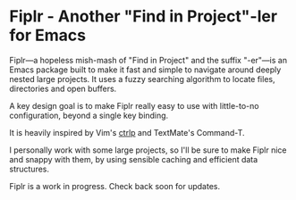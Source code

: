 # Fiplr - Another "Find in Project"-ler for Emacs

Fiplr—a hopeless mish-mash of "Find in Project" and the suffix "-er"—is an
Emacs package built to make it fast and simple to navigate around deeply
nested large projects. It uses a fuzzy searching algorithm to locate files,
directories and open buffers.

A key design goal is to make Fiplr really easy to use with little-to-no
configuration, beyond a single key binding.

It is heavily inspired by Vim's [ctrlp](https://github.com/kien/ctrlp.vim) and
TextMate's Command-T.

I personally work with some large projects, so I'll be sure to make Fiplr
nice and snappy with them, by using sensible caching and efficient data
structures.

Fiplr is a work in progress. Check back soon for updates.
